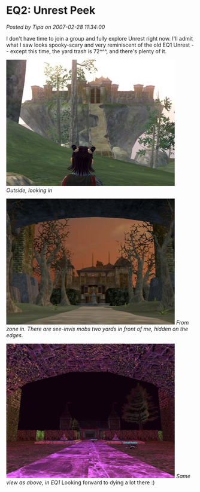 # EQ2: Unrest Peek

*Posted by Tipa on 2007-02-28 11:34:00*

I don't have time to join a group and fully explore Unrest right now. I'll admit what I saw looks spooky-scary and very reminiscent of the old EQ1 Unrest -- except this time, the yard trash is 72^^^, and there's plenty of it.

![unrest1.jpg](../uploads/2007/02/unrest1.jpg)
*Outside, looking in*

![unrest2.jpg](../uploads/2007/02/unrest2.jpg)
*From zone in. There are see-invis mobs two yards in front of me, hidden on the edges.*

![unrest3.jpg](../uploads/2007/02/unrest3.jpg)
*Same view as above, in EQ1*
Looking forward to dying a lot there :)








